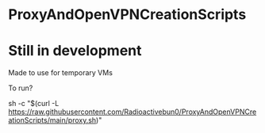 # ProxyAndOpenVPNCreationScripts
# Still in development 
Made to use for temporary VMs

To run?

sh -c "$(curl -L https://raw.githubusercontent.com/Radioactivebun0/ProxyAndOpenVPNCreationScripts/main/proxy.sh)"
